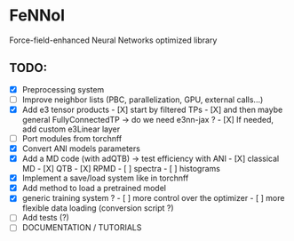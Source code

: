 # FeNNol
Force-field-enhanced Neural Networks optimized library


## TODO:
- [X] Preprocessing system 
- [ ] Improve neighbor lists (PBC, parallelization, GPU, external calls...)
- [X] Add e3 tensor products 
      - [X] start by filtered TPs
      - [X] and then maybe general FullyConnectedTP -> do we need e3nn-jax ?
      - [X] If needed, add custom e3Linear layer
- [ ] Port modules from torchnff
- [X] Convert ANI models parameters
- [X] Add a MD code (with adQTB) -> test efficiency with ANI
      - [X] classical MD
      - [X] QTB
      - [X] RPMD
      - [ ] spectra
      - [ ] histograms
- [X] Implement a save/load system like in torchnff
- [X] Add method to load a pretrained model
- [X] generic training system ?
      - [ ] more control over the optimizer
      - [ ] more flexible data loading (conversion script ?)
- [ ] Add tests (?)
- [ ] DOCUMENTATION / TUTORIALS